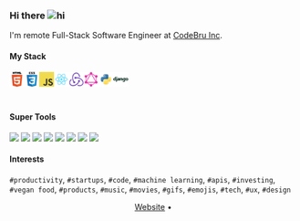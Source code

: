 ### Hi there <img src="https://user-images.githubusercontent.com/1303154/88677602-1635ba80-d120-11ea-84d8-d263ba5fc3c0.gif" width="24px" alt="hi">

I'm remote Full-Stack Software Engineer at [CodeBru Inc](https://codebru.com/).

#### My Stack

<img align="left" alt="HTML5" width="26px" src="https://raw.githubusercontent.com/github/explore/80688e429a7d4ef2fca1e82350fe8e3517d3494d/topics/html/html.png" />
<img align="left" alt="CSS3" width="26px" src="https://raw.githubusercontent.com/github/explore/80688e429a7d4ef2fca1e82350fe8e3517d3494d/topics/css/css.png" />
<img align="left" alt="JavaScript" width="26px" src="https://raw.githubusercontent.com/github/explore/80688e429a7d4ef2fca1e82350fe8e3517d3494d/topics/javascript/javascript.png" />
<img align="left" width="26px" src="https://raw.githubusercontent.com/github/explore/80688e429a7d4ef2fca1e82350fe8e3517d3494d/topics/react/react.png">
<img align="left" width="26px" src="https://raw.githubusercontent.com/github/explore/80688e429a7d4ef2fca1e82350fe8e3517d3494d/topics/redux/redux.png">
<img align="left" width="26px" src="https://raw.githubusercontent.com/github/explore/5c058a388828bb5fde0bcafd4bc867b5bb3f26f3/topics/graphql/graphql.png">
<img align="left" width="26px" src="https://raw.githubusercontent.com/github/explore/80688e429a7d4ef2fca1e82350fe8e3517d3494d/topics/python/python.png">
<img align="left" width="26px" src="https://raw.githubusercontent.com/github/explore/80688e429a7d4ef2fca1e82350fe8e3517d3494d/topics/django/django.png">

<br />
<br />
<br />

  #### Super Tools
  <p>
  <img src="https://img.shields.io/badge/-Notion-000000?style=flat-square&logo=Notion&logoColor=white"/>
  <img src="https://img.shields.io/badge/-Github-000000?style=flat-square&logo=Github&logoColor=white"/>
  <img src="https://img.shields.io/badge/-Figma-000000?style=flat-square&logo=Figma&logoColor=white"/>
  <img src="https://img.shields.io/badge/-Typeform-000000?style=flat-square&logo=Typeform&logoColor=white"/>
  <img src="https://img.shields.io/badge/-Webflow-4353FF?style=flat-square&logo=Webflow&logoColor=white"/>
  <img src="https://img.shields.io/badge/-Pitch-737FFF?style=flat-square&logo=Pitch&logoColor=white"/>
  <img src="https://img.shields.io/badge/-Airtable-F92B60?style=flat-square&logo=Airtable&logoColor=white"/>
  <img src="https://img.shields.io/badge/-Zapier-FF561B?style=flat-square&logo=Zapier&logoColor=white"/>
  </p>
  
  #### Interests
  
  `#productivity`, `#startups`, `#code`, `#machine learning`, `#apis`, `#investing`, `#vegan food`, `#products`, `#music`, `#movies`, `#gifs`, `#emojis`, `#tech`, `#ux`, `#design`

<p align="center">
  <a href="https://whitebearcoder.github.io/">Website</a> •
</p>
